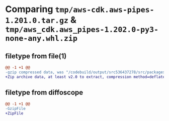 # Comparing `tmp/aws-cdk.aws-pipes-1.201.0.tar.gz` & `tmp/aws_cdk.aws_pipes-1.202.0-py3-none-any.whl.zip`

## filetype from file(1)

```diff
@@ -1 +1 @@
-gzip compressed data, was "/codebuild/output/src536437278/src/packages/@aws-cdk/aws-pipes/dist/python/aws-cdk.aws-pipes-1.201.0.tar", last modified: Wed May 10 17:09:15 2023, max compression
+Zip archive data, at least v2.0 to extract, compression method=deflate
```

## filetype from diffoscope

```diff
@@ -1 +1 @@
-GzipFile
+ZipFile
```

